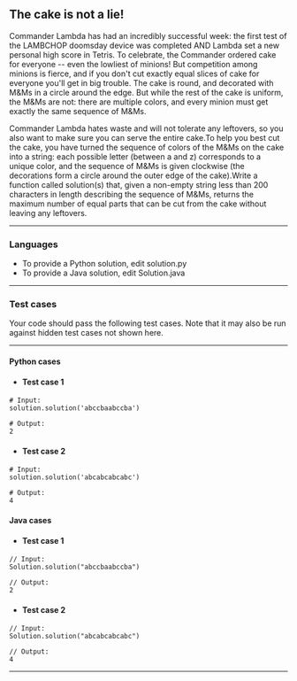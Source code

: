 ## The cake is not a lie!

Commander Lambda has had an incredibly successful week: the first test of the LAMBCHOP doomsday device 
was completed AND Lambda set a new personal high score in Tetris. To celebrate, the Commander ordered cake for 
everyone -- even the lowliest of minions! But competition among minions is fierce, and if you don't cut exactly 
equal slices of cake for everyone you'll get in big trouble. The cake is round, and decorated with M&Ms in a circle 
around the edge. But while the rest of the cake is uniform, the M&Ms are not: there are multiple colors, and every 
minion must get exactly the same sequence of M&Ms. 

Commander Lambda hates waste and will not tolerate any leftovers, 
so you also want to make sure you can serve the entire cake.To help you best cut the cake, you have turned the
sequence of colors of the M&Ms on the cake into a string: each possible letter (between a and z) corresponds to a
unique color, and the sequence of M&Ms is given clockwise (the decorations form a circle around the outer edge of 
the cake).Write a function called solution(s) that, given a non-empty string less than 200 characters in length
describing the sequence of M&Ms, returns the maximum number of equal parts that can be cut from the cake without
leaving any leftovers.

----

### Languages

* To provide a Python solution, edit solution.py
* To provide a Java solution, edit Solution.java

----

### Test cases

Your code should pass the following test cases.
Note that it may also be run against hidden test cases not shown here.

----

#### Python cases

* #### Test case 1
```
# Input:
solution.solution('abccbaabccba')
```
```
# Output:
2
```

* #### Test case 2
```
# Input:
solution.solution('abcabcabcabc')
```
```
# Output:
4
```

#### Java cases

* #### Test case 1
```
// Input:
Solution.solution("abccbaabccba")
```
```
// Output:
2
```

* #### Test case 2
```
// Input:
Solution.solution("abcabcabcabc")
```
```
// Output:
4
```

----
